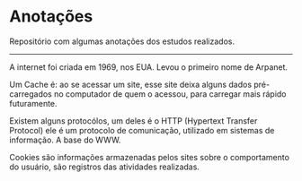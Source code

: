 # Anotações
Repositório com algumas anotações dos estudos realizados.
____________

A internet foi criada em 1969, nos EUA. Levou o primeiro nome de Arpanet.

Um Cache é: ao se acessar um site, esse site deixa alguns dados pré-carregados no computador de quem o acessou, para carregar mais rápido futuramente.

Existem alguns protocólos, um deles é o HTTP (Hypertext Transfer Protocol) ele é um protocolo de comunicação, utilizado em sistemas de informação. A base do WWW.

Cookies são informações armazenadas pelos sites sobre o comportamento do usuário, são registros das atividades realizadas.
